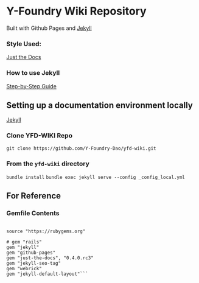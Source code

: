 # Y-Foundry Wiki Repository

Built with Github Pages and [Jekyll](https://jekyllrb.com/)

### Style Used:
[Just the Docs](https://just-the-docs.github.io/just-the-docs/)

### How to use Jekyll
[Step-by-Step Guide](https://jekyllrb.com/docs/step-by-step/02-liquid/)


## Setting up a documentation environment locally
[Jekyll](https://jekyllrb.com/docs/step-by-step/01-setup/)

### Clone YFD-WIKI Repo
```git clone https://github.com/Y-Foundry-Dao/yfd-wiki.git```

### From the ```yfd-wiki``` directory
```bundle install```
```bundle exec jekyll serve --config _config_local.yml```


## For Reference

### Gemfile Contents 
```# frozen_string_literal: true

source "https://rubygems.org"

# gem "rails"
gem "jekyll"
gem "github-pages"
gem "just-the-docs", "0.4.0.rc3"
gem "jekyll-seo-tag"
gem "webrick"
gem "jekyll-default-layout"```